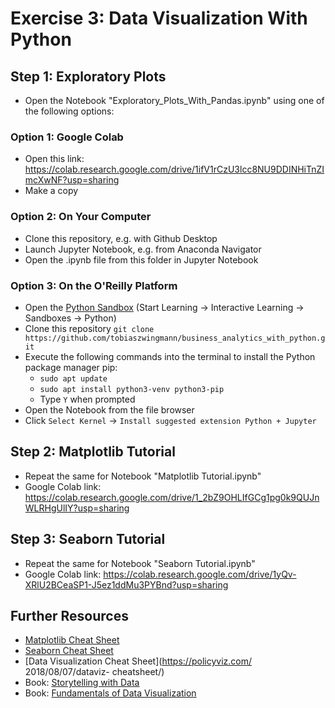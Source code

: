 # Exercise 3: Data Visualization With Python

## Step 1: Exploratory Plots
* Open the Notebook "Exploratory_Plots_With_Pandas.ipynb" using one of the following options:


### Option 1: Google Colab
* Open this link: https://colab.research.google.com/drive/1ifV1rCzU3lcc8NU9DDINHiTnZImcXwNF?usp=sharing
* Make a copy


### Option 2: On Your Computer
* Clone this repository, e.g. with Github Desktop
* Launch Jupyter Notebook, e.g. from Anaconda Navigator 
* Open the .ipynb file from this folder in Jupyter Notebook

### Option 3: On the O'Reilly Platform
* Open the [Python Sandbox](https://learning.oreilly.com/scenarios/python-sandbox/9781492062844/) 
(Start Learning -> Interactive Learning -> Sandboxes -> Python)
* Clone this repository
`git clone https://github.com/tobiaszwingmann/business_analytics_with_python.git`
* Execute the following commands into the terminal to install the Python package manager pip:
	* `sudo apt update`
	* `sudo apt install python3-venv python3-pip`
	* Type `Y` when prompted
* Open the Notebook from the file browser
* Click `Select Kernel` -> `Install suggested extension Python + Jupyter`

## Step 2: Matplotlib Tutorial
* Repeat the same for Notebook "Matplotlib Tutorial.ipynb"
* Google Colab link: https://colab.research.google.com/drive/1_2bZ9OHLIfGCg1pg0k9QUJnWLRHgUlIY?usp=sharing

## Step 3: Seaborn Tutorial
* Repeat the same for Notebook "Seaborn Tutorial.ipynb"
* Google Colab link: https://colab.research.google.com/drive/1yQv-XRlU2BCeaSP1-J5ez1ddMu3PYBnd?usp=sharing

## Further Resources
* [Matplotlib Cheat Sheet](https://www.datacamp.com/cheat-sheet/matplotlib-cheat-sheet-plotting-in-python)
* [Seaborn Cheat Sheet](https://www.datacamp.com/cheat-sheet/python-seaborn-cheat-sheet)
* [Data Visualization Cheat Sheet](https://policyviz.com/ 2018/08/07/dataviz- cheatsheet/)
* Book: [Storytelling with Data](https://learning.oreilly.com/library/view/storytelling-with-data/9781119002253/)
* Book: [Fundamentals of Data Visualization](https://learning.oreilly.com/library/view/fundamentals-of-data/9781492031079/)